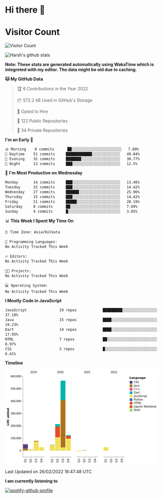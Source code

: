 # Hi there 👋 

# Visitor Count
![Visitor Count](https://profile-counter.glitch.me/harsh2201/count.svg)

![Harsh's github stats](https://github-readme-stats.vercel.app/api?username=harsh2201&show_icons=true&theme=radical)

**Note: These stats are generated automatically using WakaTime which is integreted with my editor. The data might be old due to caching.**

<!--START_SECTION:waka-->
**🐱 My GitHub Data** 

> 🏆 6 Contributions in the Year 2022
 > 
> 📦 572.2 kB Used in GitHub's Storage 
 > 
> 💼 Opted to Hire
 > 
> 📜 122 Public Repositories 
 > 
> 🔑 34 Private Repositories  
 > 
**I'm an Early 🐤** 

```text
🌞 Morning    8 commits      ██░░░░░░░░░░░░░░░░░░░░░░░   7.69% 
🌆 Daytime    51 commits     ████████████░░░░░░░░░░░░░   49.04% 
🌃 Evening    32 commits     ███████░░░░░░░░░░░░░░░░░░   30.77% 
🌙 Night      13 commits     ███░░░░░░░░░░░░░░░░░░░░░░   12.5%

```
📅 **I'm Most Productive on Wednesday** 

```text
Monday       14 commits     ███░░░░░░░░░░░░░░░░░░░░░░   13.46% 
Tuesday      15 commits     ███░░░░░░░░░░░░░░░░░░░░░░   14.42% 
Wednesday    27 commits     ██████░░░░░░░░░░░░░░░░░░░   25.96% 
Thursday     15 commits     ███░░░░░░░░░░░░░░░░░░░░░░   14.42% 
Friday       21 commits     █████░░░░░░░░░░░░░░░░░░░░   20.19% 
Saturday     8 commits      ██░░░░░░░░░░░░░░░░░░░░░░░   7.69% 
Sunday       4 commits      █░░░░░░░░░░░░░░░░░░░░░░░░   3.85%

```


📊 **This Week I Spent My Time On** 

```text
⌚︎ Time Zone: Asia/Kolkata

💬 Programming Languages: 
No Activity Tracked This Week

🔥 Editors: 
No Activity Tracked This Week

🐱‍💻 Projects: 
No Activity Tracked This Week

💻 Operating System: 
No Activity Tracked This Week

```

**I Mostly Code in JavaScript** 

```text
JavaScript               29 repos            █████████░░░░░░░░░░░░░░░░   37.18% 
Java                     15 repos            ████░░░░░░░░░░░░░░░░░░░░░   19.23% 
Dart                     14 repos            ████░░░░░░░░░░░░░░░░░░░░░   17.95% 
HTML                     7 repos             ██░░░░░░░░░░░░░░░░░░░░░░░   8.97% 
CSS                      5 repos             █░░░░░░░░░░░░░░░░░░░░░░░░   6.41%

```


**Timeline**

![Chart not found](https://raw.githubusercontent.com/harsh2201/harsh2201/master/charts/bar_graph.png) 


 Last Updated on 26/02/2022 18:47:48 UTC
<!--END_SECTION:waka-->


**I am currently listening to**

[![spotify-github-profile](https://spotify-github-profile.vercel.app/api/view?uid=0zd53poz5lu9da8yk1wq8bpss&cover_image=true)](https://spotify-github-profile.vercel.app/api/view?uid=0zd53poz5lu9da8yk1wq8bpss&redirect=true) 
